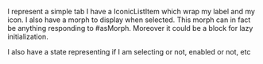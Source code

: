 I represent a simple tabI have a IconicListItem which wrap my label and my icon.I also have a morph to display when selected.This morph can in fact be anything responding to #asMorph. Moreover it could be a block for lazy initialization.I also have a state representing if I am selecting or not, enabled or not, etc